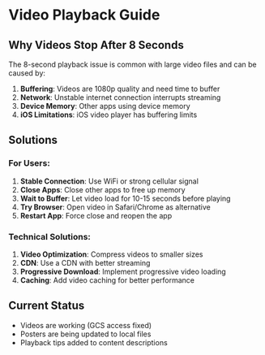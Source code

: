 # Video Playback Guide

## Why Videos Stop After 8 Seconds

The 8-second playback issue is common with large video files and can be caused by:

1. **Buffering**: Videos are 1080p quality and need time to buffer
2. **Network**: Unstable internet connection interrupts streaming
3. **Device Memory**: Other apps using device memory
4. **iOS Limitations**: iOS video player has buffering limits

## Solutions

### For Users:
1. **Stable Connection**: Use WiFi or strong cellular signal
2. **Close Apps**: Close other apps to free up memory
3. **Wait to Buffer**: Let video load for 10-15 seconds before playing
4. **Try Browser**: Open video in Safari/Chrome as alternative
5. **Restart App**: Force close and reopen the app

### Technical Solutions:
1. **Video Optimization**: Compress videos to smaller sizes
2. **CDN**: Use a CDN with better streaming
3. **Progressive Download**: Implement progressive video loading
4. **Caching**: Add video caching for better performance

## Current Status
- Videos are working (GCS access fixed)
- Posters are being updated to local files
- Playback tips added to content descriptions
